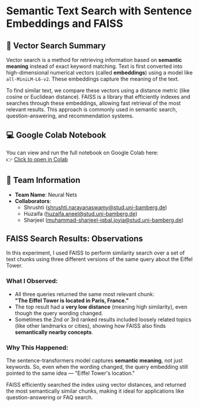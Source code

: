 # Semantic Text Search with Sentence Embeddings and FAISS

## 🧠 Vector Search Summary
Vector search is a method for retrieving information based on **semantic meaning** instead of exact keyword matching. Text is first converted into high-dimensional numerical vectors (called **embeddings**) using a model like `all-MiniLM-L6-v2`. These embeddings capture the meaning of the text.

To find similar text, we compare these vectors using a distance metric (like cosine or Euclidean distance). FAISS is a library that efficiently indexes and searches through these embeddings, allowing fast retrieval of the most relevant results. This approach is commonly used in semantic search, question-answering, and recommendation systems.

## 💻 Google Colab Notebook
You can view and run the full notebook on Google Colab here:  
👉 [Click to open in Colab](https://colab.research.google.com/drive/1T6E8e8IvdVs26tHCRtM2T6Yc64yTNWvJ?usp=sharing)

## 👥 Team Information
- **Team Name**: Neural Nets
- **Collaborators**:
  - Shrushti (shrushti.narayanaswamy@stud.uni-bamberg.de)
  - Huzaifa (huzaifa.aneel@stud.uni-bamberg.de)
  - Sharjeel (muhammad-sharjeel-iqbal.joyia@stud.uni-bamberg.de)

## FAISS Search Results: Observations

In this experiment, I used FAISS to perform similarity search over a set of text chunks using three different versions of the same query about the Eiffel Tower.

### What I Observed:
- All three queries returned the same most relevant chunk:  
  **"The Eiffel Tower is located in Paris, France."**
- The top result had a **very low distance** (meaning high similarity), even though the query wording changed.
- Sometimes the 2nd or 3rd ranked results included loosely related topics (like other landmarks or cities), showing how FAISS also finds **semantically nearby concepts**.

### Why This Happened:
The sentence-transformers model captures **semantic meaning**, not just keywords. So, even when the wording changed, the query embedding still pointed to the same idea — "Eiffel Tower's location."

FAISS efficiently searched the index using vector distances, and returned the most semantically similar chunks, making it ideal for applications like question-answering or FAQ search.

